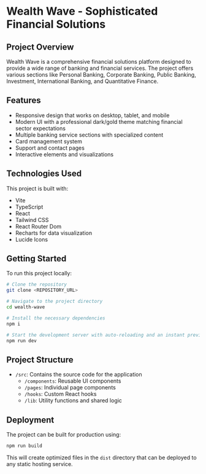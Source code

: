 
# Wealth Wave - Sophisticated Financial Solutions

## Project Overview

Wealth Wave is a comprehensive financial solutions platform designed to provide a wide range of banking and financial services. The project offers various sections like Personal Banking, Corporate Banking, Public Banking, Investment, International Banking, and Quantitative Finance.

## Features

- Responsive design that works on desktop, tablet, and mobile
- Modern UI with a professional dark/gold theme matching financial sector expectations
- Multiple banking service sections with specialized content
- Card management system
- Support and contact pages
- Interactive elements and visualizations

## Technologies Used

This project is built with:

- Vite
- TypeScript
- React
- Tailwind CSS
- React Router Dom
- Recharts for data visualization
- Lucide Icons

## Getting Started

To run this project locally:

```sh
# Clone the repository
git clone <REPOSITORY_URL>

# Navigate to the project directory
cd wealth-wave

# Install the necessary dependencies
npm i

# Start the development server with auto-reloading and an instant preview
npm run dev
```

## Project Structure

- `/src`: Contains the source code for the application
  - `/components`: Reusable UI components
  - `/pages`: Individual page components
  - `/hooks`: Custom React hooks
  - `/lib`: Utility functions and shared logic

## Deployment

The project can be built for production using:

```sh
npm run build
```

This will create optimized files in the `dist` directory that can be deployed to any static hosting service.

